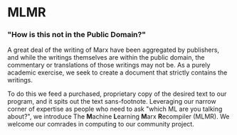 # MLMR
### "How is this not in the Public Domain?"

A great deal of the writing of Marx have been aggregated by publishers, and while the writings themselves are within the public domain, the commentary or translations of those writings may not be. As a purely academic exercise, we seek to create a document that strictly contains the writings. 

To do this we feed a purchased, proprietary copy of the desired text to our program, and it spits out the text sans-footnote. Leveraging our narrow corner of expertise as people who need to ask "which ML are you talking about?", we introduce The **M**achine **L**earning **M**arx **R**ecompiler (MLMR). We welcome our comrades in computing to our community project.
